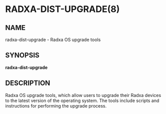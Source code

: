 # RADXA-DIST-UPGRADE(8)

## NAME

radxa-dist-upgrade - Radxa OS upgrade tools

## SYNOPSIS

**radxa-dist-upgrade**

## DESCRIPTION

Radxa OS upgrade tools, which allow users to upgrade
their Radxa devices to the latest version of the operating system.
The tools include scripts and instructions for performing the upgrade process.
